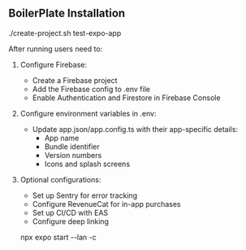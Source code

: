 ## BoilerPlate Installation

./create-project.sh test-expo-app

After running users need to:

1. Configure Firebase:
   - Create a Firebase project
   - Add the Firebase config to .env file
   - Enable Authentication and Firestore in Firebase Console

2. Configure environment variables in .env:
   - Update app.json/app.config.ts with their app-specific details:
     - App name
     - Bundle identifier
     - Version numbers
     - Icons and splash screens

3. Optional configurations:
   - Set up Sentry for error tracking
   - Configure RevenueCat for in-app purchases
   - Set up CI/CD with EAS
   - Configure deep linking

   npx expo start --lan -c
